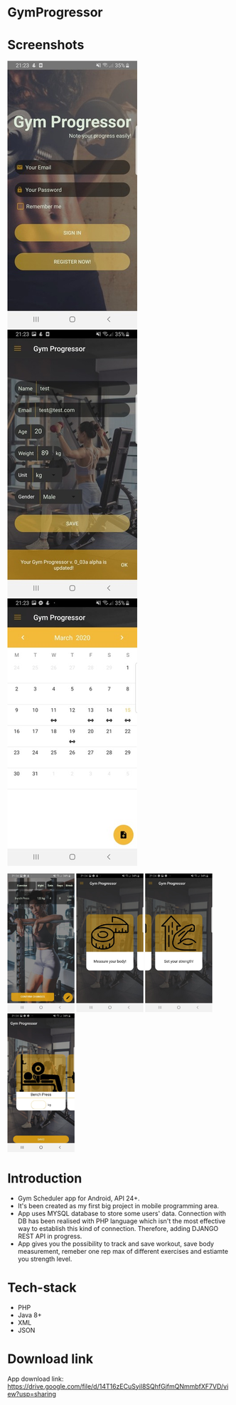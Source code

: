 # GymProgressor

# Screenshots
<img src="https://github.com/kgarbacinski/GymProgressor/blob/master/gym_progressor_0.jfif" /> <img src="https://github.com/kgarbacinski/GymProgressor/blob/master/gym_progressor_1.jfif" /> <img src="https://github.com/kgarbacinski/GymProgressor/blob/master/gym_progressor_2.jfif" />

<img src="https://github.com/kgarbacinski/GymProgressor/blob/master/gym_progressor_3.jpg" width=30% /> <img src="https://github.com/kgarbacinski/GymProgressor/blob/master/gym_progressor_4.jpg" width=30% /> <img src="https://github.com/kgarbacinski/GymProgressor/blob/master/gym_progressor_5.jpg" width=30% /> <img src="https://github.com/kgarbacinski/GymProgressor/blob/master/gym_progressor_6.jpg" width=30% />

# Introduction
- Gym Scheduler app for Android, API 24+.
- It's been created as my first big project in mobile programming area. 
- App uses MYSQL database to store some users' data. Connection with DB has been realised with PHP language which isn't the most effective way to establish this kind of connection. Therefore, adding DJANGO REST API in progress.
- App gives you the possibility to track and save workout, save body measurement, remeber one rep max of different exercises and estiamte you strength level.

# Tech-stack
- PHP
- Java 8+
- XML
- JSON

# Download link
App download link: https://drive.google.com/file/d/14T16zECuSyil8SQhfGjfmQNmmbfXF7VD/view?usp=sharing
